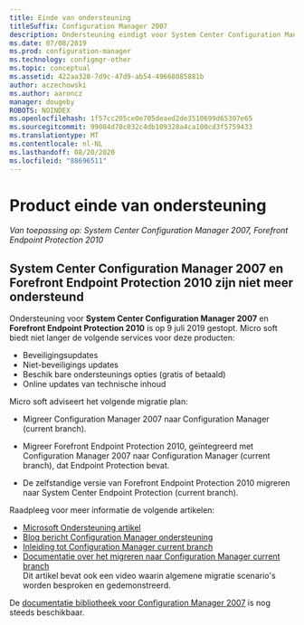 ```yaml
---
title: Einde van ondersteuning
titleSuffix: Configuration Manager 2007
description: Ondersteuning eindigt voor System Center Configuration Manager 2007 en Forefront Endpoint Protection 2010 op 9 juli 2019.
ms.date: 07/08/2019
ms.prod: configuration-manager
ms.technology: configmgr-other
ms.topic: conceptual
ms.assetid: 422aa328-7d9c-47d9-ab54-49668085881b
author: aczechowski
ms.author: aaroncz
manager: dougeby
ROBOTS: NOINDEX
ms.openlocfilehash: 1f57cc205ce0e705deaed2de3510699d65307e65
ms.sourcegitcommit: 99084d70c032c4db109328a4ca100cd3f5759433
ms.translationtype: MT
ms.contentlocale: nl-NL
ms.lasthandoff: 08/20/2020
ms.locfileid: "88696511"
---
```

# <a name="product-end-of-support"></a>Product einde van ondersteuning

*Van toepassing op: System Center Configuration Manager 2007, Forefront Endpoint Protection 2010*

## <a name="system-center-configuration-manager-2007-and-forefront-endpoint-protection-2010-are-out-of-support"></a>**System Center Configuration Manager 2007** en **Forefront Endpoint Protection 2010** zijn niet meer ondersteund

Ondersteuning voor **System Center Configuration Manager 2007** en **Forefront Endpoint Protection 2010** is op 9 juli 2019 gestopt. Micro soft biedt niet langer de volgende services voor deze producten:

- Beveiligingsupdates
- Niet-beveiligings updates
- Beschik bare ondersteunings opties (gratis of betaald)
- Online updates van technische inhoud

Micro soft adviseert het volgende migratie plan:

- Migreer Configuration Manager 2007 naar Configuration Manager (current branch).  

- Migreer Forefront Endpoint Protection 2010, geïntegreerd met Configuration Manager 2007 naar Configuration Manager (current branch), dat Endpoint Protection bevat.  

- De zelfstandige versie van Forefront Endpoint Protection 2010 migreren naar System Center Endpoint Protection (current branch).  

Raadpleeg voor meer informatie de volgende artikelen:

- [Microsoft Ondersteuning artikel](https://support.microsoft.com/help/4096323)  
- [Blog bericht Configuration Manager ondersteuning](https://techcommunity.microsoft.com/t5/configuration-manager-blog/configuration-manager-2007-approaching-end-of-support-what-you/ba-p/274995)  
- [Inleiding tot Configuration Manager current branch](../understand/introduction.md)  
- [Documentatie over het migreren naar Configuration Manager current branch](../migration/migrate-data-between-hierarchies.md)  
    Dit artikel bevat ook een video waarin algemene migratie scenario's worden besproken en gedemonstreerd.

De [documentatie bibliotheek voor Configuration Manager 2007](/previous-versions/system-center/configuration-manager-2007/bb735860\(v=technet.10\)) is nog steeds beschikbaar.